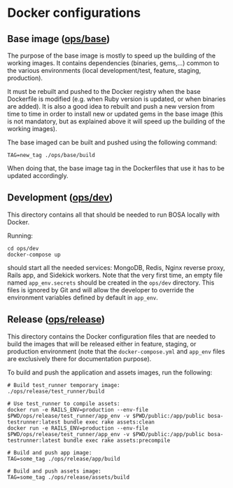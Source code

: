 # Docker configurations

## Base image ([ops/base](./base))

The purpose of the base image is mostly to speed up the building of the working images.
It contains dependencies (binaries, gems,...) common to the various environments 
(local development/test, feature, staging, production).

It must be rebuilt and pushed to the Docker registry when the base Dockerfile is modified (e.g. when Ruby version is 
updated, or when binaries are added). It is also a good idea to rebuilt and push a new version from time to time in
order to install new or updated gems in the base image (this is not mandatory, but as explained above it will speed up
the building of the working images).

The base imaged can be built and pushed using the following command:

```shell
TAG=new_tag ./ops/base/build
```

When doing that, the base image tag in the Dockerfiles that use it has to be updated accordingly.

## Development ([ops/dev](./dev))

This directory contains all that should be needed to run BOSA locally with Docker.

Running:
```shell script
cd ops/dev
docker-compose up
```
should start all the needed services: MongoDB, Redis, Nginx reverse proxy, Rails app,
and Sidekick workers. Note that the very first time, an empty file named `app_env.secrets` should be created in
the `ops/dev` directory. This files is ignored by Git and will allow the developer to override the environment
variables defined by default in `app_env`.

## Release ([ops/release](./release))

This directory contains the Docker configuration files that are needed to build the images that
will be released either in feature, staging, or production environment (note that the `docker-compose.yml`
and `app_env` files are exclusively there for documentation purpose).

To build and push the application and assets images, run the following:

```shell script
# Build test_runner temporary image:
./ops/release/test_runner/build

# Use test_runner to compile assets:
docker run -e RAILS_ENV=production --env-file $PWD/ops/release/test_runner/app_env -v $PWD/public:/app/public bosa-testrunner:latest bundle exec rake assets:clean
docker run -e RAILS_ENV=production --env-file $PWD/ops/release/test_runner/app_env -v $PWD/public:/app/public bosa-testrunner:latest bundle exec rake assets:precompile

# Build and push app image:
TAG=some_tag ./ops/release/app/build

# Build and push assets image:
TAG=some_tag ./ops/release/assets/build
```
